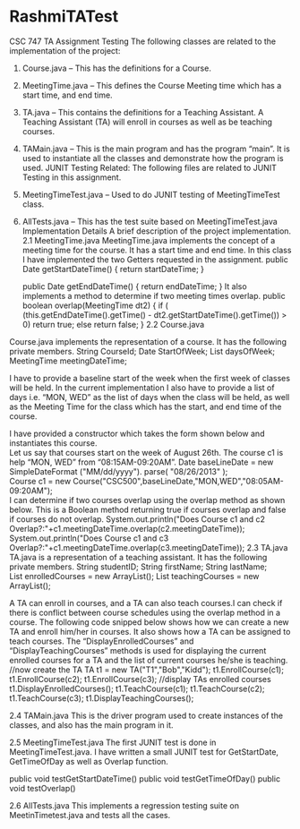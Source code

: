 RashmiTATest
============

CSC 747 TA Assignment Testing
The following classes are related to the implementation of the project:
1.	Course.java – This has the definitions for a Course.
2.	MeetingTime.java – This defines the Course Meeting time which has a start time, and end time.
3.	TA.java – This contains the definitions for a Teaching Assistant. A Teaching Assistant (TA) will enroll 
in courses as well as be teaching courses.
4.	TAMain.java – This is the main program and has the program “main”. It is used to instantiate all the classes
and demonstrate how the program is used.
JUNIT Testing Related: The following files are related to JUNIT Testing in this assignment.
1.	MeetingTimeTest.java – Used to do JUNIT testing of MeetingTimeTest class.
2.	AllTests.java – This has the test suite based on MeetingTimeTest.java
Implementation Details
A brief description of the project implementation. 
2.1	MeetingTime.java
MeetingTime.java implements the concept of a meeting time for the course. It has a start time and end time.
In this class I have implemented the two Getters requested in the assignment.
public Date getStartDateTime() {
		return startDateTime;
	}

	public Date getEndDateTime() {
		return endDateTime;
	}
It also implements a method to determine if two meeting times overlap.
public boolean overlap(MeetingTime dt2)
	{
		if ( (this.getEndDateTime().getTime() - dt2.getStartDateTime().getTime()) > 0)
			return true;
		else
			return false;
	}
2.2 Course.java

Course.java implements the representation of a course. It has the following private members.
                String CourseId;
                Date StartOfWeek;
                List<DayOfWeek> daysOfWeek;
                MeetingTime meetingDateTime;
                
I have to provide a baseline start of the week when the first week of classes will be held. In the current 
implementation I also have to provide 
a list of days i.e. “MON, WED”  as the list of days when the class will be held, as well as the Meeting Time for
the class which has the start, and end time of the course.

I have provided a constructor which takes the form shown below and instantiates this course.  
Let us say that courses start on the week of August 26th.
The course c1 is help “MON, WED” from “08:15AM-09:20AM”. 
Date   baseLineDate =  new SimpleDateFormat ("MM/dd/yyyy").      parse( "08/26/2013" );			
Course c1 = new Course("CSC500",baseLineDate,"MON,WED","08:05AM-09:20AM");	
I can determine if two courses overlap using the overlap method as shown below. This is a Boolean method 
returning true if courses overlap
and false if courses do not overlap.
System.out.println("Does Course c1 and c2 Overlap?:"+c1.meetingDateTime.overlap(c2.meetingDateTime));
System.out.println("Does Course c1 and c3 Overlap?:"+c1.meetingDateTime.overlap(c3.meetingDateTime));
2.3 TA.java
TA.java is a representation of a teaching assistant. 
It has the following private members.
String studentID;
		String firstName;
		String lastName;		
		List<Course> enrolledCourses = new ArrayList<Course>();
		List<Course> teachingCourses = new ArrayList<Course>();

A TA can enroll in courses, and a TA can also teach courses.I can check if there is conflict between course 
schedules using the overlap method in a course.
The following code snipped below shows how we can create a new TA and enroll him/her in courses. It also shows how a
TA can be assigned to teach courses. 
The “DisplayEnrolledCourses” 
and “DisplayTeachingCourses” methods is used for displaying the current enrolled courses for a TA and the 
list of current courses he/she is
teaching.
//now create the TA
			TA t1 = new TA("T1","Bob","Kidd");
			t1.EnrollCourse(c1);
			t1.EnrollCourse(c2);
			t1.EnrollCourse(c3);
			//display TAs enrolled courses
			t1.DisplayEnrolledCourses();
			t1.TeachCourse(c1);
			t1.TeachCourse(c2);
			t1.TeachCourse(c3);
			t1.DisplayTeachingCourses();

2.4 TAMain.java
This is the driver program used to create instances of the classes, and also has the main program in it.

2.5 MeetingTimeTest.java
The first JUNIT test is done in MeetingTimeTest.java. I have written a small JUNIT test for GetStartDate, 
GetTimeOfDay as well as Overlap function.

public void testGetStartDateTime()
public void testGetTimeOfDay()
public void testOverlap()

2.6 AllTests.java
This implements a regression testing suite on MeetinTimetest.java and tests all the cases.

